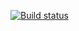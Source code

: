 [![Build status](https://dev.azure.com/perfo-foundation/PetPool/_apis/build/status/azure-petpool-ci)](https://dev.azure.com/perfo-foundation/PetPool/_build/latest?definitionId=6)
